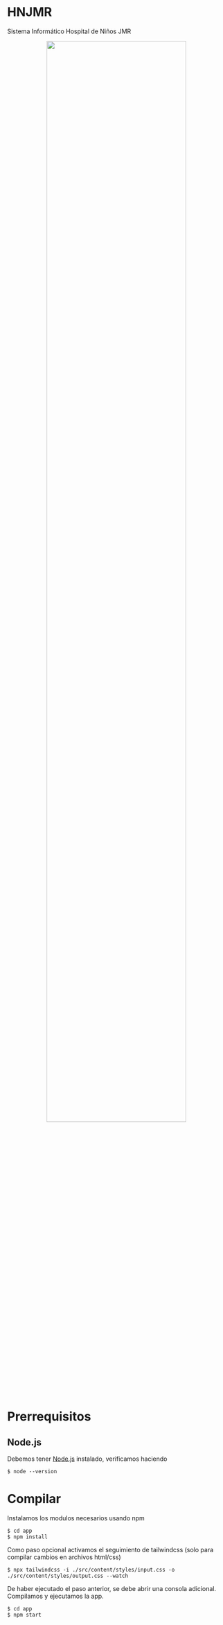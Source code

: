 # HNJMR
Sistema Informático Hospital de Niños JMR

<p align="center">
  <img src="https://i.imgur.com/PJcHBQx.jpeg" width=80%>
</p>

# Prerrequisitos
## Node.js

Debemos tener [Node.js](https://nodejs.org/en/) instalado, verificamos haciendo

    $ node --version

# Compilar

Instalamos los modulos necesarios usando npm

    $ cd app
    $ npm install 

Como paso opcional activamos el seguimiento de tailwindcss (solo para compilar cambios en archivos html/css)

    $ npx tailwindcss -i ./src/content/styles/input.css -o ./src/content/styles/output.css --watch 

De haber ejecutado el paso anterior, se debe abrir una consola adicional.
Compilamos y ejecutamos la app. 

    $ cd app
    $ npm start

